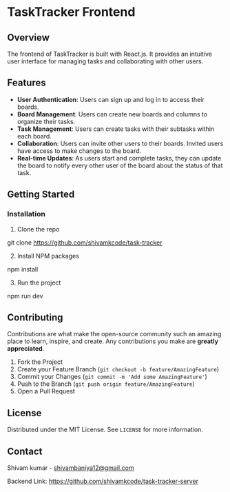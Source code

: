 # TaskTracker Frontend

## Overview

The frontend of TaskTracker is built with React.js. It provides an intuitive user interface for managing tasks and collaborating with other users.

## Features

- **User Authentication**: Users can sign up and log in to access their boards.
- **Board Management**: Users can create new boards and columns to organize their tasks.
- **Task Management**: Users can create tasks with their subtasks within each board.
- **Collaboration**: Users can invite other users to their boards. Invited users have access to make changes to the board.
- **Real-time Updates**: As users start and complete tasks, they can update the board to notify every other user of the board about the status of that task.


## Getting Started

### Installation

1. Clone the repo

git clone https://github.com/shivamkcode/task-tracker

2. Install NPM packages

npm install

3. Run the project

npm run dev

## Contributing

Contributions are what make the open-source community such an amazing place to learn, inspire, and create. Any contributions you make are **greatly appreciated**.

1. Fork the Project
2. Create your Feature Branch (`git checkout -b feature/AmazingFeature`)
3. Commit your Changes (`git commit -m 'Add some AmazingFeature'`)
4. Push to the Branch (`git push origin feature/AmazingFeature`)
5. Open a Pull Request

## License

Distributed under the MIT License. See `LICENSE` for more information.

## Contact

Shivam kumar - shivambaniya12@gmail.com

Backend Link: https://github.com/shivamkcode/task-tracker-server
